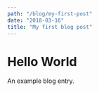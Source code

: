 ```yaml
---
path: "/blog/my-first-post"
date: "2018-03-16"
title: "My first blog post"
---
```


# Hello World

An example blog entry.
